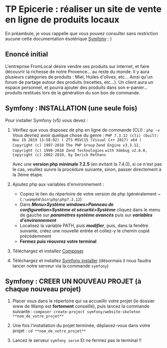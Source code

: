 # TP Epicerie : réaliser un site de vente en ligne de produits locaux

En préambule, je vous rappelle que vous pouvez consulter sans restriction aucune cette documentation ésotérique [Symfony](https://symfony.com/doc/current/index.html#gsc.tab=0) ; )

## Enoncé initial

L'entreprise FromLocal désire vendre ses produits sur internet, et faire découvrir la richesse de notre Provence... au reste du monde. Il y aura plusieurs catégories de produits : Miel, Huiles d'olives, etc... Ainsi qu'un forum de partage autour des produits (recettes, etc...). Un client aura un espace personnel, et pourra ajouter des produits dans son e-panier... produits restitués lors de la génération du son bon de commande.

## Symfony : INSTALLATION (une seule fois)

Pour installer Symfony (v5) vous devez :
1. Vérifiez que vous disposez de php en ligne de commande (CLI) : `php -v` 
    Vous devriez avoir quelque chose du genre :
    `PHP 7.3.12 (cli) (built: Nov 19 2019 13:58:02) ( ZTS MSVC15 (Visual C++ 2017) x64 )`
    `Copyright (c) 1997-2018 The PHP Group`
    `Zend Engine v3.3.12, Copyright (c) 1998-2018 Zend Technologies`
        `with Xdebug v2.8.0, Copyright (c) 2002-2019, by Derick Rethans`

    Avec une **version php minimale 7.2.5** (en évitant la 7.4.0), si ce n'est pas le cas, veuillez suivre la procédure suivante, sinon, passer directement à la 3ème étape.

2. Ajoutez php aux variables d'environnement :
    - Copiez le lien du répertoire de votre version de php (généralement ~ `C:\wamp64\bin\php\php7.3.12`)
    - Dans **_Menu>Système windows>Panneau de configuration>Système et sécurité>Système_** cliquez dans le menu de gauche sur **_paramètres système avancés_** puis sur **_variables d'environnement_**
    - Localisez la variable PATH, puis **_modifier_**, puis, dans la fenêtre suivante, créez une nouvelle entrée et collez-y le chemin copié précédemment
    - **Fermez puis réouvrez votre terminal**

3. Téléchargez et installez [Composer](https://getcomposer.org/download/)

4. Téléchargez et installez [Symfony installer](https://symfony.com/download) (désormais il nous faudra lancer notre serveur via la commande `symfony`)

## Symfony : CREER UN NOUVEAU PROJET (à chaque nouveau projet)

1. Placer vous dans le répertoire qui va accueillir votre projet (le dossier www de Wamp est **fortement** conseillé), puis lancez la commande suivante :
`composer create-project symfony/website-skeleton **nom_de_votre_projet**`

2. Une fois l'installation du projet terminée, déplacez-vous dans votre projet :
`cd **nom_de_votre_projet**`

3. Lancez le serveur
`symfony serve`
Et ne fermez pas le terminal !!